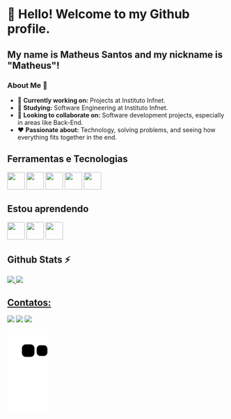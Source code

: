# 👋 Hello! Welcome to my Github profile.
## My name is Matheus Santos and my nickname is "Matheus"!

### About Me 👋  
- 🔭 **Currently working on:** Projects at Instituto Infnet.  
- 🌱 **Studying:** Software Engineering at Instituto Infnet.  
- 👯 **Looking to collaborate on:** Software development projects, especially in areas like Back-End.  
- ❤️ **Passionate about:** Technology, solving problems, and seeing how everything fits together in the end.

## Ferramentas e Tecnologias

<p align="left">
<img loading="lazy" src="https://cdn.jsdelivr.net/gh/devicons/devicon/icons/git/git-original.svg" width="40" height="40"/>
<img src="https://cdn.jsdelivr.net/gh/devicons/devicon@latest/icons/github/github-original.svg" width="40" height="40"/>
<img src="https://cdn.jsdelivr.net/gh/devicons/devicon@latest/icons/html5/html5-original.svg" width="40" height="40"/>
<img src="https://cdn.jsdelivr.net/gh/devicons/devicon@latest/icons/css3/css3-original.svg" width="40" height="40"/>
<img src="https://cdn.jsdelivr.net/gh/devicons/devicon@latest/icons/javascript/javascript-original.svg" width="40" height="40"/>
</p> 
          
## Estou aprendendo

<img loading="lazy" src="https://cdn.jsdelivr.net/gh/devicons/devicon/icons/java/java-original.svg" width="40" height="40"/> <img loading="lazy" src="https://cdn.jsdelivr.net/gh/devicons/devicon/icons/linux/linux-original.svg" width="40" height="40"/> 
<img loading="lazy" src="https://cdn.jsdelivr.net/gh/devicons/devicon@latest/icons/csharp/csharp-original.svg" width="40" height="40"/>

## Github Stats ⚡

<div>
<a href="https://github.com/MatheusSantos285">
<img loading="lazy" height="180em" src="https://github-readme-stats.vercel.app/api/top-langs/?username=MatheusSantos285&layout=compact&langs_count=7&theme=dracula"/>
<img loading="lazy" height="180em" src="https://github-readme-stats.vercel.app/api?username=MatheusSantos285&show_icons=true&theme=dracula&include_all_commits=true&count_private=true"/>
</div>

## Contatos:

<div>
<a href="https://instagram.com/crvgmatheus98" target="_blank"><img loading="lazy" src="https://img.shields.io/badge/-Instagram-%23E4405F?style=for-the-badge&logo=instagram&logoColor=white" target="_blank"></a>
<a href = "mailto:felipe98964matheus@gmail.com"><img loading="lazy" src="https://img.shields.io/badge/Gmail-D14836?style=for-the-badge&logo=gmail&logoColor=white" target="_blank"></a>
<a href="https://www.linkedin.com/in/matheus-santos-2a7652250" target="_blank"><img loading="lazy" src="https://img.shields.io/badge/-LinkedIn-%230077B5?style=for-the-badge&logo=linkedin&logoColor=white" target="_blank"></a>   
</div>          

![Snake animation](https://github.com/MatheusSantos285/MatheusSantos285/blob/output/github-contribution-grid-snake.svg)

<!--
**MatheusSantos285/MatheusSantos285** is a ✨ _special_ ✨ repository because its `README.md` (this file) appears on your GitHub profile.

Here are some ideas to get you started:

- 🔭 I’m currently working on Instituto Infnet...
- 🌱 I’m currently learning Software Engineering at the Instituto Infnet...
- 👯 I’m looking to collaborate on projects on the sofwtare development...
- 🤔 I’m looking for help with ...
- 💬 Ask me about ...
- 📫 How to reach me: ...
- 😄 Pronouns: ...
- ⚡ Fun fact: ...
-->
